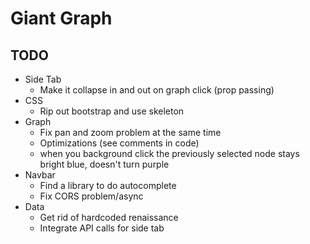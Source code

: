 # Giant Graph
## TODO
* Side Tab
    * Make it collapse in and out on graph click (prop passing)
* CSS
    * Rip out bootstrap and use skeleton
* Graph
    * Fix pan and zoom problem at the same time
    * Optimizations (see comments in code)
    * when you background click the previously selected node stays bright blue, doesn't turn purple
* Navbar
    * Find a library to do autocomplete
    * Fix CORS problem/async
* Data
    * Get rid of hardcoded renaissance
    * Integrate API calls for side tab